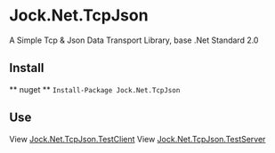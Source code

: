 # Jock.Net.TcpJson
A Simple Tcp &amp; Json Data Transport Library, base .Net Standard 2.0

## Install
** nuget ** `Install-Package Jock.Net.TcpJson`

## Use
View [Jock.Net.TcpJson.TestClient](https://github.com/lishu/Jock.Net.TcpJson/blob/master/Jock.Net.TcpJson.TestClient/Program.cs)
View [Jock.Net.TcpJson.TestServer](https://github.com/lishu/Jock.Net.TcpJson/blob/master/Jock.Net.TcpJson.TestServer/Program.cs)
